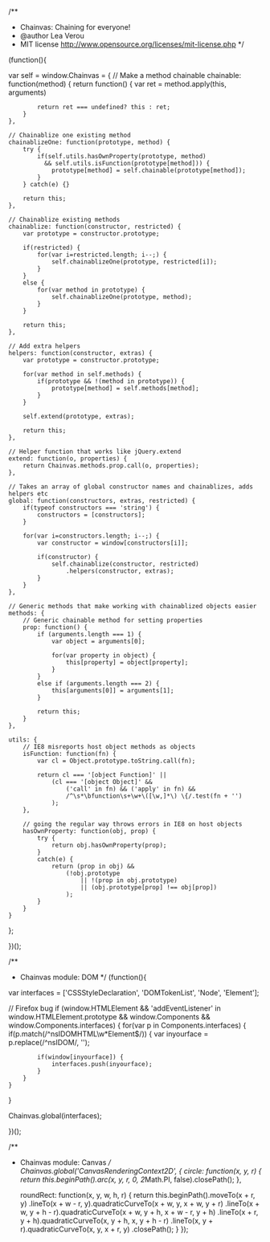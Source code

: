 /**
 * Chainvas: Chaining for everyone!
 * @author Lea Verou
 * MIT license http://www.opensource.org/licenses/mit-license.php
 */

(function(){

var self = window.Chainvas = {
	// Make a method chainable
	chainable: function(method) {
		return function() {
			var ret = method.apply(this, arguments)

			return ret === undefined? this : ret;
		}
	},
	
	// Chainablize one existing method
	chainablizeOne: function(prototype, method) {
		try {
			if(self.utils.hasOwnProperty(prototype, method) 
			  && self.utils.isFunction(prototype[method])) {
				prototype[method] = self.chainable(prototype[method]);
			}
		} catch(e) {}
		
		return this;
	},
	
	// Chainablize existing methods
	chainablize: function(constructor, restricted) {
		var prototype = constructor.prototype;
		
		if(restricted) {
			for(var i=restricted.length; i--;) {
				self.chainablizeOne(prototype, restricted[i]);
			}
		}
		else {
			for(var method in prototype) {
				self.chainablizeOne(prototype, method);
			}
		}
		
		return this;
	},
	
	// Add extra helpers
	helpers: function(constructor, extras) {
		var prototype = constructor.prototype;
		
		for(var method in self.methods) {
			if(prototype && !(method in prototype)) {
				prototype[method] = self.methods[method];
			}
		}
		
		self.extend(prototype, extras);
		
		return this;
	},
	
	// Helper function that works like jQuery.extend
	extend: function(o, properties) {
		return Chainvas.methods.prop.call(o, properties);
	},
	
	// Takes an array of global constructor names and chainablizes, adds helpers etc
	global: function(constructors, extras, restricted) {
		if(typeof constructors === 'string') {
			constructors = [constructors];
		}
		
		for(var i=constructors.length; i--;) {
			var constructor = window[constructors[i]];
			
			if(constructor) {
				self.chainablize(constructor, restricted)
				    .helpers(constructor, extras);
			}
		}
	},
	
	// Generic methods that make working with chainablized objects easier
	methods: {
		// Generic chainable method for setting properties
		prop: function() {
			if (arguments.length === 1) {
				var object = arguments[0];
				
				for(var property in object) {
					this[property] = object[property];
				}
			}
			else if (arguments.length === 2) {
				this[arguments[0]] = arguments[1];
			}
			
			return this;
		}
	},
	
	utils: {
		// IE8 misreports host object methods as objects
		isFunction: function(fn) {
			var cl = Object.prototype.toString.call(fn);
			
			return cl === '[object Function]' ||
				(cl === '[object Object]' &&
					('call' in fn) && ('apply' in fn) &&
					/^\s*\bfunction\s+\w+\([\w,]*\) \{/.test(fn + '')
				);
		},
		
		// going the regular way throws errors in IE8 on host objects
		hasOwnProperty: function(obj, prop) {
			try {
				return obj.hasOwnProperty(prop);
			}
			catch(e) {
				return (prop in obj) &&
					(!obj.prototype
						|| !(prop in obj.prototype)
						|| (obj.prototype[prop] !== obj[prop])
					);
			}
		}
	}
};


})();

/**
 * Chainvas module: DOM
 */
(function(){

var interfaces = ['CSSStyleDeclaration', 'DOMTokenList', 'Node', 'Element'];

// Firefox bug
if (window.HTMLElement 
	&& 'addEventListener' in window.HTMLElement.prototype 
	&& window.Components 
	&& window.Components.interfaces) {
	for(var p in Components.interfaces) {
		if(p.match(/^nsIDOMHTML\w*Element$/)) {
			var inyourface = p.replace(/^nsIDOM/, '');
			
			if(window[inyourface]) {
				interfaces.push(inyourface);
			}
		}
	}
}

Chainvas.global(interfaces);

})();

/**
 * Chainvas module: Canvas
 */
Chainvas.global('CanvasRenderingContext2D', {
	circle: function(x, y, r) {
		return this.beginPath().arc(x, y, r, 0, 2*Math.PI, false).closePath();
	},
	
	roundRect: function(x, y, w, h, r) {
		return this.beginPath().moveTo(x + r, y)
		  .lineTo(x + w - r, y).quadraticCurveTo(x + w, y, x + w, y + r)
		  .lineTo(x + w, y + h - r).quadraticCurveTo(x + w, y + h, x + w - r, y + h)
		  .lineTo(x + r, y + h).quadraticCurveTo(x, y + h, x, y + h - r)
		  .lineTo(x, y + r).quadraticCurveTo(x, y, x + r, y)
		  .closePath();
	}
});

